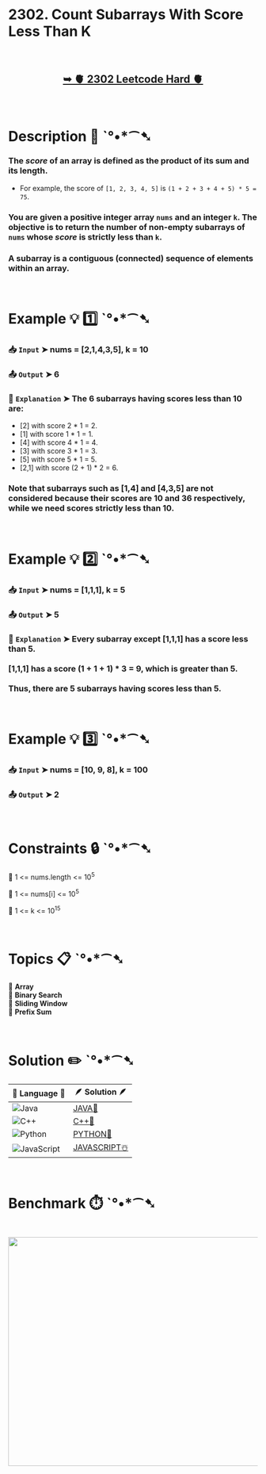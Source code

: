 # 2302. Count Subarrays With Score Less Than K

</br>

<h2 align="center"> 

<a href="https://leetcode.com/problems/count-subarrays-with-score-less-than-k/description/?envType=daily-question&envId=2025-04-28"><strong>➥ 🫀 2302 Leetcode Hard 🫀 </strong></a>
</h2>

</br>

# Description 📜 ˋ°•*⁀➷

### The *score* of an array is defined as the product of its sum and its length.

- For example, the score of `[1, 2, 3, 4, 5]` is `(1 + 2 + 3 + 4 + 5) * 5 = 75`.

### You are given a positive integer array `nums` and an integer `k`. The objective is to return the number of non-empty subarrays of `nums` whose *score* is strictly less than `k`.

### A subarray is a contiguous (connected) sequence of elements within an array.

</br>

# Example 💡 1️⃣ ˋ°•*⁀➷

  ### 📥 `Input`  ➤ nums = [2,1,4,3,5], k = 10

  ### 📤 `Output`  ➤ 6

  ### 🔦 `Explanation`  ➤ The 6 subarrays having scores less than 10 are:

- [2] with score 2 \* 1 = 2.
- [1] with score 1 \* 1 = 1.
- [4] with score 4 \* 1 = 4.
- [3] with score 3 \* 1 = 3.
- [5] with score 5 \* 1 = 5.
- [2,1] with score (2 + 1) \* 2 = 6.

### Note that subarrays such as [1,4] and [4,3,5] are not considered because their scores are 10 and 36 respectively, while we need scores strictly less than 10.

</br>

# Example 💡 2️⃣ ˋ°•*⁀➷

  ### 📥 `Input` ➤ nums = [1,1,1], k = 5

  ### 📤 `Output`  ➤ 5

  ### 🔦 `Explanation` ➤ Every subarray except [1,1,1] has a score less than 5.</br></br> [1,1,1] has a score (1 + 1 + 1) * 3 = 9, which is greater than 5.</br></br> Thus, there are 5 subarrays having scores less than 5.

</br>

# Example 💡 3️⃣ ˋ°•*⁀➷

  ### 📥 `Input` ➤ nums = [10, 9, 8], k = 100

  ### 📤 `Output`  ➤ 2

</br>

# Constraints 🔒 ˋ°•*⁀➷

🔹 1 <= nums.length <= 10<sup>5</sup> </br>

🔹 1 <= nums[i] <= 10<sup>5</sup> </br>

🔹 1 <= k <= 10<sup>15</sup> </br>

</br>

# Topics 📋 ˋ°•*⁀➷

🔸 **Array**  </br>
🔸 **Binary Search**  </br>
🔸 **Sliding Window**  </br>
🔸 **Prefix Sum**  </br>

</br>

# Solution ✏️ ˋ°•*⁀➷

| 📒 Language 📒  | 🪶 Solution 🪶 |
| ------------- | ------------- |
|  ![Java](https://img.shields.io/badge/java-%23ED8B00.svg?style=for-the-badge&logo=openjdk&logoColor=white)  | [JAVA🍁]() |
|  ![C++](https://img.shields.io/badge/c++-%2300599C.svg?style=for-the-badge&logo=c%2B%2B&logoColor=white)  | [C++🎲]()  |
|  ![Python](https://img.shields.io/badge/python-3670A0?style=for-the-badge&logo=python&logoColor=ffdd54)    | [PYTHON🍰]() |
| ![JavaScript](https://img.shields.io/badge/javascript-%23323330.svg?style=for-the-badge&logo=javascript&logoColor=%23F7DF1E)   | [JAVASCRIPT☃️]() |

</br>

# Benchmark ⏱️ ˋ°•*⁀➷

<h1  align="center" >

<img src ="" width = "700px" height="462px" />

</h1>

